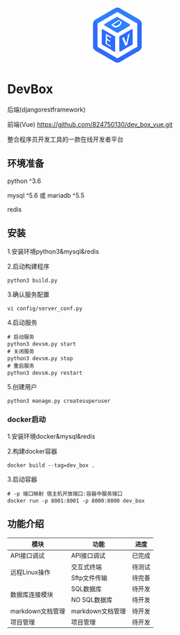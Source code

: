 <div align="center">
    <img src="static/faviconmin.png"/>
</div>

# DevBox

后端(djangorestframework)

前端(Vue) https://github.com/824750130/dev_box_vue.git

整合程序员开发工具的一款在线开发者平台



## 环境准备

python ^3.6

mysql ^5.6 或 mariadb ^5.5

redis



## 安装

1.安装环境python3&mysql&redis



2.启动构建程序

```shell
python3 build.py
```



3.确认服务配置

```shell
vi config/server_conf.py
```



4.启动服务

```shell
# 启动服务
python3 devsm.py start
# 关闭服务
python3 devsm.py stop
# 重启服务
python3 devsm.py restart
```


5.创建用户
```shell
python3 manage.py createsuperuser
```



### docker启动

1.安装环境docker&mysql&redis



2.构建docker容器

```shell
docker build --tag=dev_box .
```



3.启动容器

```shell
# -p 端口映射 宿主机开放端口:容器中服务端口
docker run -p 8001:8001 -p 8000:8000 dev_box
```



## 功能介绍

<table style="width: 882px">
  <thead style="text-align: center">
    <tr>
      <th>模块</th>
      <th>功能</th>
      <th>进度</th>
    </tr>
  </thead>
  <tbody>
    <tr>
      <td>API接口调试</td>
      <td>API接口调试</td>
      <td>已完成</td>
    </tr>
    <tr>
      <td rowspan="2">远程Linux操作</td>
      <td>交互式终端</td>
      <td>待测试</td>
    </tr>
    <tr>
      <td>Sftp文件传输</td>
      <td>待完善</td>
    </tr>
    <tr>
      <td rowspan="2">数据库连接模块</td>
      <td>SQL数据库</td>
      <td>待开发</td>
    </tr>
    <tr>
      <td>NO SQL数据库</td>
      <td>待开发</td>
    </tr>
    <tr>
      <td>markdown文档管理</td>
      <td>markdown文档管理</td>
      <td>待开发</td>
    </tr>
    <tr>
      <td>项目管理</td>
      <td>项目管理</td>
      <td>待开发</td>
    </tr>
  </tbody>
</table>

